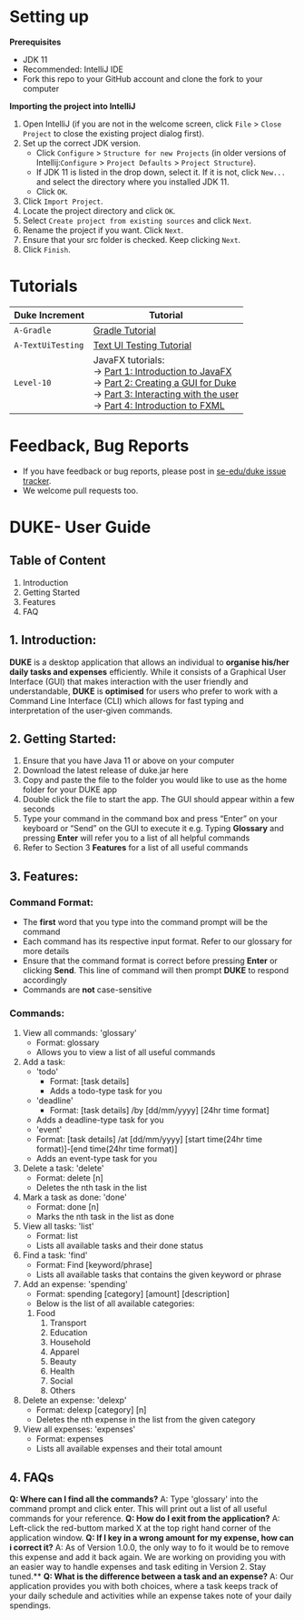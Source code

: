 ﻿# Setting up

**Prerequisites**

* JDK 11
* Recommended: IntelliJ IDE
* Fork this repo to your GitHub account and clone the fork to your computer

**Importing the project into IntelliJ**

1. Open IntelliJ (if you are not in the welcome screen, click `File` > `Close Project` to close the existing project dialog first).
1. Set up the correct JDK version.
   * Click `Configure` > `Structure for new Projects` (in older versions of Intellij:`Configure` > `Project Defaults` > `Project Structure`).
   * If JDK 11 is listed in the drop down, select it. If it is not, click `New...` and select the directory where you installed JDK 11.
   * Click `OK`.
1. Click `Import Project`.
1. Locate the project directory and click `OK`.
1. Select `Create project from existing sources` and click `Next`.
1. Rename the project if you want. Click `Next`.
1. Ensure that your src folder is checked. Keep clicking `Next`.
1. Click `Finish`.

# Tutorials 

Duke Increment | Tutorial
---------------|---------------
`A-Gradle` | [Gradle Tutorial](tutorials/gradleTutorial.md)
`A-TextUiTesting` | [Text UI Testing Tutorial](tutorials/textUiTestingTutorial.md)
`Level-10` | JavaFX tutorials:<br>→ [Part 1: Introduction to JavaFX][fx1]<br>→ [Part 2: Creating a GUI for Duke][fx2]<br>→ [Part 3: Interacting with the user][fx3]<br>→ [Part 4: Introduction to FXML][fx4]

[fx1]: <tutorials/javaFxTutorialPart1.md>
[fx2]: <tutorials/javaFxTutorialPart2.md>
[fx3]: <tutorials/javaFxTutorialPart3.md>
[fx4]: <tutorials/javaFxTutorialPart4.md>

# Feedback, Bug Reports

* If you have feedback or bug reports, please post in [se-edu/duke issue tracker](https://github.com/se-edu/duke/issues).
* We welcome pull requests too.

# **DUKE**- User Guide

## Table of Content
1. Introduction
1. Getting Started
1. Features
1. FAQ

## 1. Introduction:
**DUKE** is a desktop application that allows an individual to **organise his/her daily tasks and expenses** efficiently. While it consists of a Graphical User Interface (GUI) that makes interaction with the user friendly and understandable, **DUKE** is **optimised** for users who prefer to work with a Command Line Interface (CLI) which allows for fast typing and interpretation of the user-given commands.

## 2. Getting Started:
1. Ensure that you have Java 11 or above on your computer
1. Download the latest release of duke.jar here
1. Copy and paste the file to the folder you would like to use as the home folder for your DUKE app
1. Double click the file to start the app. The GUI should appear within a few seconds
1. Type your command in the command box and press “Enter” on your keyboard or “Send” on the GUI to execute it
	e.g. Typing **Glossary** and pressing **Enter** will refer you to a list of all helpful commands
1. Refer to Section 3 **Features** for a list of all useful commands

## 3. Features:
### Command Format:
* The **first** word that you type into the command prompt will be the command
* Each command has its respective input format. Refer to our glossary for more details
* Ensure that the command format is correct before pressing **Enter** or clicking **Send**. This line of command will then prompt **DUKE** to respond accordingly
* Commands are **not** case-sensitive

### Commands: 
1. View all commands: 'glossary'
    * Format: glossary
    * Allows you to view a list of all useful commands
1. Add a task:
    * 'todo' 
    	* Format: [task details]
    	* Adds a todo-type task for you
    * 'deadline' 
    	* Format: [task details] /by [dd/mm/yyyy] [24hr time format]
 	* Adds a deadline-type task for you
    * 'event' 
	* Format: [task details] /at [dd/mm/yyyy] [start time(24hr time format)]-[end time(24hr time format)]
	* Adds an event-type task for you
1. Delete a task: 'delete'
    * Format: delete [n]
    * Deletes the nth task in the list
1. Mark a task as done: 'done'
    * Format: done [n]
    * Marks the nth task in the list as done
1. View all tasks: 'list'
    * Format: list
    * Lists all available tasks and their done status
1. Find a task: 'find'
    * Format: Find [keyword/phrase]
    * Lists all available tasks that contains the given keyword or phrase
1. Add an expense: 'spending'
    * Format: spending [category] [amount] [description]
    * Below is the list of all available categories:
	1. Food
        1. Transport
        1. Education
        1. Household
        1. Apparel
        1. Beauty
        1. Health
        1. Social
        1. Others
1. Delete an expense: 'delexp'
    * Format: delexp [category] [n]
    * Deletes the nth expense in the list from the given category
1. View all expenses: 'expenses'
    * Format: expenses
    * Lists all available expenses and their total amount

## 4. FAQs
**Q: Where can I find all the commands?**
  A: Type 'glossary' into the command prompt and click enter. This will print out a list of all useful commands for your reference.
**Q: How do I exit from the application?**
  A: Left-click the red-buttom marked X at the top right hand corner of the application window.
**Q: If I key in a wrong amount for my expense, how can i correct it?**
  A: As of Version 1.0.0, the only way to fo it would be to remove this expense and add it back again. We are working on providing you with an easier way to handle expenses and task editing in Version 2. Stay tuned.**
**Q: What is the difference between a task and an expense?**
  A: Our application provides you with both choices, where a task keeps track of your daily schedule and activities while an expense takes note of your daily spendings.





